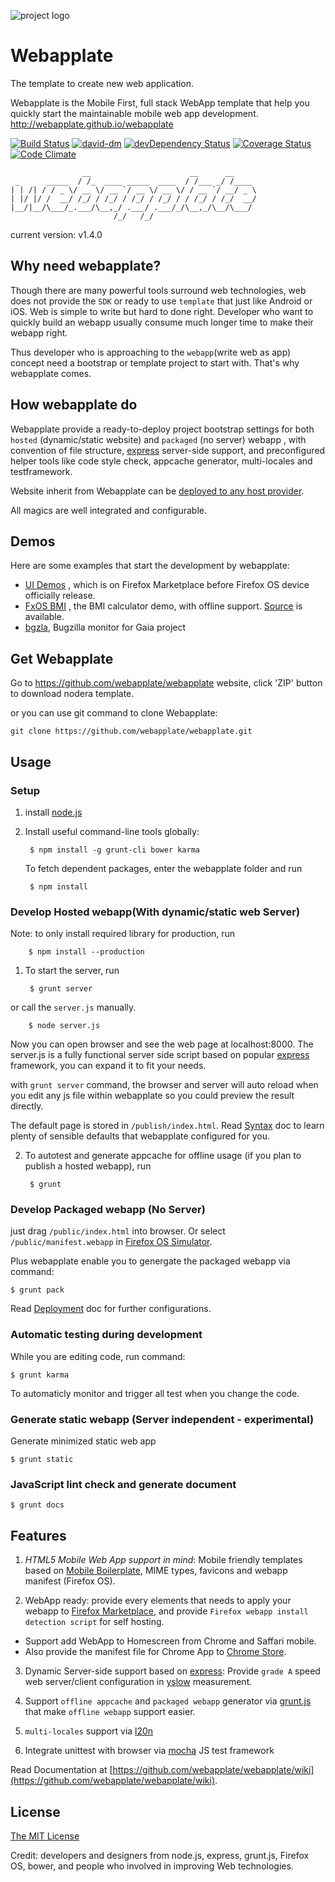 ![project logo](https://raw.github.com/webapplate/webapplate/master/public/style/icons/icon128.png) 

# Webapplate 

The template to create new web application.

Webapplate is the Mobile First, full stack WebApp template that help you quickly start the maintainable mobile web app development.
http://webapplate.github.io/webapplate

[![Build Status](https://travis-ci.org/webapplate/webapplate.png)](https://travis-ci.org/webapplate/webapplate) [![david-dm](https://david-dm.org/webapplate/webapplate.png)](https://david-dm.org/webapplate/webapplate) [![devDependency Status](https://david-dm.org/webapplate/webapplate/dev-status.svg)](https://david-dm.org/webapplate/webapplate#info=devDependencies) [![Coverage Status](https://coveralls.io/repos/webapplate/webapplate/badge.png?branch=master)](https://coveralls.io/r/webapplate/webapplate?branch=master) [![Code Climate](https://codeclimate.com/github/webapplate/webapplate.png)](https://codeclimate.com/github/webapplate/webapplate)

~~~
                __                      __      __
 _      _____  / /_  ____ _____  ____  / /___ _/ /____
| | /| / / _ \/ __ \/ __ `/ __ \/ __ \/ / __ `/ __/ _ \
| |/ |/ /  __/ /_/ / /_/ / /_/ / /_/ / / /_/ / /_/  __/
|__/|__/\___/_.___/\__,_/ .___/ .___/_/\__,_/\__/\___/
                       /_/   /_/
~~~
current version: v1.4.0

## Why need webapplate?

Though there are many powerful tools surround web technologies, web does not provide the `SDK` or ready to use `template` that just like Android or iOS. Web is simple to write but hard to done right. Developer who want to quickly build an webapp usually consume much longer time to make their webapp right.

Thus developer who is approaching to the `webapp`(write web as app) concept need a bootstrap or template project to start with. That's why webapplate comes.


## How webapplate do

Webapplate provide a ready-to-deploy project bootstrap settings for both `hosted` (dynamic/static website) and `packaged` (no server) webapp
, with convention of file structure, [express](http://expressjs.com/) server-side support,
and preconfigured helper tools like code style check, appcache generator, multi-locales and testframework.

Website inherit from Webapplate can be [deployed to any host provider](https://github.com/webapplate/webapplate/wiki/Deployment).

All magics are well integrated and configurable.


## Demos

Here are some examples that start the development by webapplate:

* [UI Demos](https://marketplace.firefox.com/app/ui-demos/) , which is on Firefox Marketplace before Firefox OS device officially release.
* [FxOS BMI](http://gasolin.github.io/fxosbmi/public/index.html) , the BMI calculator demo, with offline support. [Source](https://github.com/gasolin/fxosbmi) is available.
* [bgzla](http://gasolin.github.io/bgzla/), Bugzilla monitor for Gaia project


## Get Webapplate

Go to https://github.com/webapplate/webapplate website, click 'ZIP' button to download nodera template.

or you can use git command to clone Webapplate:

    git clone https://github.com/webapplate/webapplate.git


## Usage

### Setup

1. install [node.js](http://www.nodejs.org)

2. Install useful command-line tools globally:

        $ npm install -g grunt-cli bower karma

   To fetch dependent packages, enter the webapplate folder and run

        $ npm install

### Develop Hosted webapp(With dynamic/static web Server)

Note: to only install required library for production, run

        $ npm install --production

1. To start the server, run

        $ grunt server

or call the `server.js` manually.

        $ node server.js

Now you can open browser and see the web page at localhost:8000. The server.js is a fully functional server side script based on popular [express](http://expressjs.com/) framework, you can expand it to fit your needs.

with `grunt server` command, the browser and server will auto reload when you edit any js file within webapplate so you could preview the result directly.

  The default page is stored in `/publish/index.html`. Read [Syntax](https://github.com/webapplate/webapplate/wiki/Syntax) doc to learn plenty of sensible defaults that webapplate configured for you.

2. To autotest and generate appcache for offline usage (if you plan to publish a hosted webapp), run

        $ grunt

### Develop Packaged webapp (No Server)

just drag `/public/index.html` into browser. Or select `/public/manifest.webapp` in [Firefox OS Simulator](https://developer.mozilla.org/en-US/docs/Tools/Firefox_OS_Simulator).

Plus webapplate enable you to genergate the packaged webapp via command:

    $ grunt pack

Read [Deployment](https://github.com/webapplate/webapplate/wiki/Deployment#3-packaged-webapp) doc for further configurations.

### Automatic testing during development

While you are editing code, run command:

    $ grunt karma

To automaticly monitor and trigger all test when you change the code.

### Generate static webapp (Server independent - experimental)

Generate minimized static web app

    $ grunt static

### JavaScript lint check and generate document

    $ grunt docs

## Features

1. *HTML5 Mobile Web App support in mind*: Mobile friendly templates based on [Mobile Boilerplate](https://github.com/h5bp/mobile-boilerplate), MIME types, favicons and webapp manifest (Firefox OS).

2. WebApp ready: provide every elements that needs to apply your webapp to [Firefox Marketplace](http://marketplace.firefox.com/), and provide `Firefox webapp install detection script` for self hosting. 
  * Support add WebApp to Homescreen from Chrome and Saffari mobile.
  * Also provide the manifest file for Chrome App to [Chrome Store](https://chrome.google.com/webstore).

3. Dynamic Server-side support based on [express](http://www.expressjs.com): Provide `grade A` speed web server/client configuration in [yslow](http://developer.yahoo.com/yslow/) measurement.

4. Support `offline appcache` and `packaged webapp` generator via [grunt.js](https://github.com/gunta/grunt-manifest) that make `offline webapp` support easier.

5. `multi-locales` support via [l20n](https://github.com/l20n/l20n.js/blob/master/docs/html.md)

6. Integrate unittest with browser via [mocha](http://visionmedia.github.io/mocha/) JS test framework


Read Documentation at [https://github.com/webapplate/webapplate/wiki](https://github.com/webapplate/webapplate/wiki).


## License

[The MIT License](http://opensource.org/licenses/MIT)

Credit: developers and designers from node.js, express, grunt.js, Firefox OS, bower, and people who involved in improving Web technologies.
